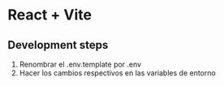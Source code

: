 # React + Vite

## Development steps

1. Renombrar el .env.template por .env
2. Hacer los cambios respectivos en las variables de entorno
